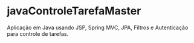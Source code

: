 # javaControleTarefaMaster
Aplicação em Java usando JSP, Spring MVC, JPA, Filtros e Autenticação para controle de tarefas.
